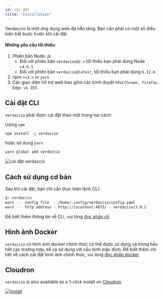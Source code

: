 ```yaml
---
id: cài đặt
title: "Installation"
---
```

Verdaccio là một ứng dụng web đa nền tảng. Bạn cần phải có một số điều kiện bắt buộc trước khi cài đặt.

#### Những yêu cầu tối thiểu

1. Phiên bản Node. js 
    - Đối với phiên bản `verdaccio@2.x` tối thiểu bạn phải dùng Node `v4.6.1`.
    - Đối với phiên bản `verdaccio@latest`, tối thiểu bạn phải dùng `6.12.0`.
2. npm `>=3.x` or `yarn`
3. Các giao diện hỗ trợ web bao gồm các trình duyệt như `Chrome, Firefox, Edge và IE9`.

## Cài đặt CLI

`verdaccio` phải được cài đặt theo một trong hai cách:

Using `npm`

```bash
npm install -g verdaccio
```

hoặc sử dụng `yarn`

```bash
yarn global add verdaccio
```

![cài đặt verdaccio](/svg/install_verdaccio.gif)

## Cách sử dụng cơ bản

Sau khi cài đặt, bạn chỉ cần thực hiện lệnh CLI:

```bash
$> verdaccio
warn --- config file  - /home/.config/verdaccio/config.yaml
warn --- http address - http://localhost:4873/ - verdaccio/3.0.1
```

Để biết thêm thông tin về CLI, vui lòng [ đọc phần cli](cli.md).

## Hình ảnh Docker

`verdaccio` có hình ảnh docker chính thức có thể được sử dụng và trong hầu hết các trường hợp, kể cả sử dụng với cấu hình mặc định. Để biết thêm chi tiết về cách cài đặt hình ảnh chính thức, vui lòng [đọc phần docker](docker.md).

## Cloudron

`verdaccio` is also available as a 1-click install on [Cloudron](https://cloudron.io)

[![Install](https://cloudron.io/img/button.svg)](https://cloudron.io/button.html?app=org.eggertsson.verdaccio)